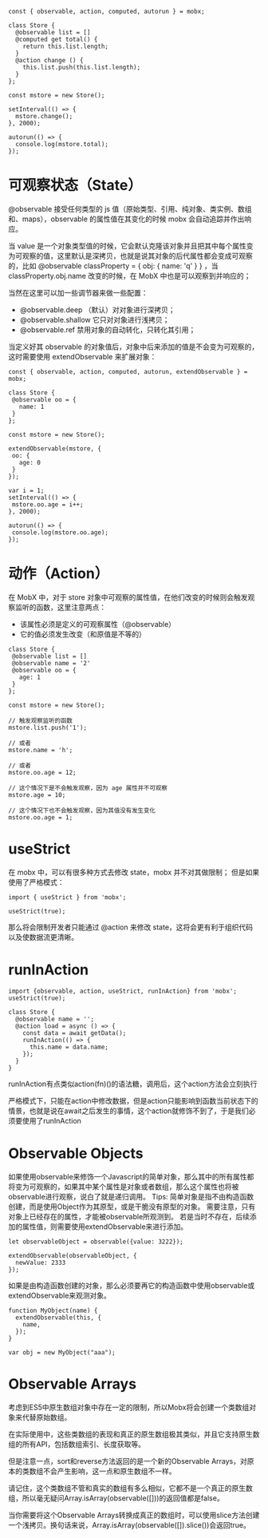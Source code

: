 ```
const { observable, action, computed, autorun } = mobx;

class Store {
  @observable list = []
  @computed get total() {
    return this.list.length;
  }
  @action change () {
    this.list.push(this.list.length);
  }
};

const mstore = new Store();

setInterval(() => {
  mstore.change();
}, 2000);

autorun(() => {
  console.log(mstore.total);
});
```
# 可观察状态（State）

@observable 接受任何类型的 js 值（原始类型、引用、纯对象、类实例、数组和、maps），observable 的属性值在其变化的时候 mobx 会自动追踪并作出响应。

当 value 是一个对象类型值的时候，它会默认克隆该对象并且把其中每个属性变为可观察的值，这里默认是深拷贝，也就是说其对象的后代属性都会变成可观察的，比如 @observable classProperty = { obj: { name: 'q' } } ，当 classProperty.obj.name 改变的时候，在 MobX 中也是可以观察到并响应的；

当然在这里可以加一些调节器来做一些配置：

 - @observable.deep （默认）对对象进行深拷贝；
 - @observable.shallow 它只对对象进行浅拷贝；
 - @observable.ref 禁用对象的自动转化，只转化其引用；
 
 当定义好其 observable 的对象值后，对象中后来添加的值是不会变为可观察的，这时需要使用 extendObservable 来扩展对象：
 ```
 const { observable, action, computed, autorun, extendObservable } = mobx;

class Store {
  @observable oo = {
    name: 1
  }
};

const mstore = new Store();

extendObservable(mstore, {
  oo: {
    age: 0
  }
});

var i = 1;
setInterval(() => {
  mstore.oo.age = i++;
}, 2000);

autorun(() => {
  console.log(mstore.oo.age);
});
```

# 动作（Action）
在 MobX 中，对于 store 对象中可观察的属性值，在他们改变的时候则会触发观察监听的函数，这里注意两点：

 - 该属性必须是定义的可观察属性（@observable）
 - 它的值必须发生改变（和原值是不等的）
 
 ```
 class Store {
  @observable list = []
  @observable name = '2'
  @observable oo = {
    age: 1
  }
};

const mstore = new Store();

// 触发观察监听的函数
mstore.list.push('1');

// 或者
mstore.name = 'h';

// 或者
mstore.oo.age = 12;

// 这个情况下是不会触发观察，因为 age 属性并不可观察
mstore.age = 10;

// 这个情况下也不会触发观察，因为其值没有发生变化
mstore.oo.age = 1;
```

# useStrict

在 mobx 中，可以有很多种方式去修改 state，mobx 并不对其做限制；
但是如果使用了严格模式：
```
import { useStrict } from 'mobx';

useStrict(true);
```
那么将会限制开发者只能通过 @action 来修改 state，这将会更有利于组织代码以及使数据流更清晰。

# runInAction
```
import {observable, action, useStrict, runInAction} from 'mobx';
useStrict(true);

class Store {
  @observable name = '';
  @action load = async () => {
    const data = await getData();
    runInAction(() => {
      this.name = data.name;
    });
  }
}
```
runInAction有点类似action(fn)()的语法糖，调用后，这个action方法会立刻执行

严格模式下，只能在action中修改数据，但是action只能影响到函数当前状态下的情景，也就是说在await之后发生的事情，这个action就修饰不到了，于是我们必须要使用了runInAction

# Observable Objects

如果使用observable来修饰一个Javascript的简单对象，那么其中的所有属性都将变为可观察的，如果其中某个属性是对象或者数组，那么这个属性也将被observable进行观察，说白了就是递归调用。
Tips: 简单对象是指不由构造函数创建，而是使用Object作为其原型，或是干脆没有原型的对象。
需要注意，只有对象上已经存在的属性，才能被observable所观测到。
若是当时不存在，后续添加的属性值，则需要使用extendObservable来进行添加。

```
let observableObject = observable({value: 3222});

extendObservable(observableObject, {
  newValue: 2333
});
```

如果是由构造函数创建的对象，那么必须要再它的构造函数中使用observable或extendObservable来观测对象。

```
function MyObject(name) {
  extendObservable(this, {
    name,
  });
}

var obj = new MyObject("aaa");
```

# Observable Arrays

考虑到ES5中原生数组对象中存在一定的限制，所以Mobx将会创建一个类数组对象来代替原始数组。

在实际使用中，这些类数组的表现和真正的原生数组极其类似，并且它支持原生数组的所有API，包括数组索引、长度获取等。

但是注意一点，sort和reverse方法返回的是一个新的Observable Arrays，对原本的类数组不会产生影响，这一点和原生数组不一样。

请记住，这个类数组不管和真实的数组有多么相似，它都不是一个真正的原生数组，所以毫无疑问Array.isArray(observable([]))的返回值都是false。

当你需要将这个Observable Arrays转换成真正的数组时，可以使用slice方法创建一个浅拷贝。换句话来说，Array.isArray(observable([]).slice())会返回true。

